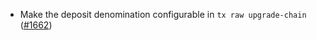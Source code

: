 - Make the deposit denomination configurable in `tx raw upgrade-chain`
  ([#1662](https://github.com/informalsystems/ibc-rs/issues/1662))
